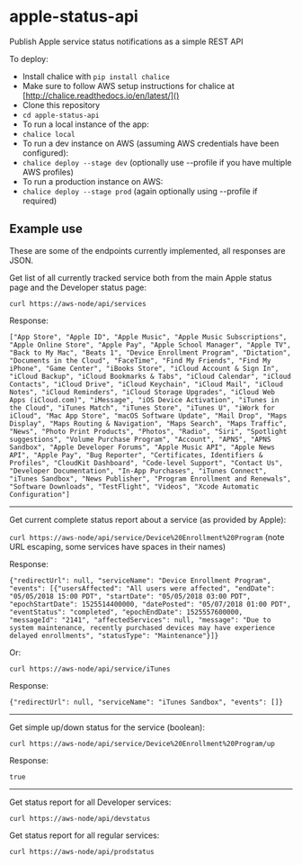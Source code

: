 # apple-status-api
Publish Apple service status notifications as a simple REST API

To deploy:

- Install chalice with `pip install chalice`
- Make sure to follow AWS setup instructions for chalice at [http://chalice.readthedocs.io/en/latest/]()
- Clone this repository
- `cd apple-status-api`
- To run a local instance of the app:
- `chalice local`
- To run a dev instance on AWS (assuming AWS credentials have been configured):
- `chalice deploy --stage dev` (optionally use --profile if you have multiple AWS profiles)
- To run a production instance on AWS:
- `chalice deploy --stage prod` (again optionally using --profile if required)

## Example use

These are some of the endpoints currently implemented, all responses are JSON.

Get list of all currently tracked service both from the main Apple status page and the Developer status page:

`curl https://aws-node/api/services`

Response:

`["App Store", "Apple ID", "Apple Music", "Apple Music Subscriptions", "Apple Online Store", "Apple Pay", "Apple School Manager", "Apple TV", "Back to My Mac", "Beats 1", "Device Enrollment Program", "Dictation", "Documents in the Cloud", "FaceTime", "Find My Friends", "Find My iPhone", "Game Center", "iBooks Store", "iCloud Account & Sign In", "iCloud Backup", "iCloud Bookmarks & Tabs", "iCloud Calendar", "iCloud Contacts", "iCloud Drive", "iCloud Keychain", "iCloud Mail", "iCloud Notes", "iCloud Reminders", "iCloud Storage Upgrades", "iCloud Web Apps (iCloud.com)", "iMessage", "iOS Device Activation", "iTunes in the Cloud", "iTunes Match", "iTunes Store", "iTunes U", "iWork for iCloud", "Mac App Store", "macOS Software Update", "Mail Drop", "Maps Display", "Maps Routing & Navigation", "Maps Search", "Maps Traffic", "News", "Photo Print Products", "Photos", "Radio", "Siri", "Spotlight suggestions", "Volume Purchase Program", "Account", "APNS", "APNS Sandbox", "Apple Developer Forums", "Apple Music API", "Apple News API", "Apple Pay", "Bug Reporter", "Certificates, Identifiers & Profiles", "CloudKit Dashboard", "Code-level Support", "Contact Us", "Developer Documentation", "In-App Purchases", "iTunes Connect", "iTunes Sandbox", "News Publisher", "Program Enrollment and Renewals", "Software Downloads", "TestFlight", "Videos", "Xcode Automatic Configuration"]`

---

Get current complete status report about a service (as provided by Apple):

`curl https://aws-node/api/service/Device%20Enrollment%20Program` (note URL escaping, some services have spaces in their names)

Response:

`{"redirectUrl": null, "serviceName": "Device Enrollment Program", "events": [{"usersAffected": "All users were affected", "endDate": "05/05/2018 15:00 PDT", "startDate": "05/05/2018 03:00 PDT", "epochStartDate": 1525514400000, "datePosted": "05/07/2018 01:00 PDT", "eventStatus": "completed", "epochEndDate": 1525557600000, "messageId": "2141", "affectedServices": null, "message": "Due to system maintenance, recently purchased devices may have experience delayed enrollments", "statusType": "Maintenance"}]}`

Or:

`curl https://aws-node/api/service/iTunes`

Response:

`{"redirectUrl": null, "serviceName": "iTunes Sandbox", "events": []}`

---

Get simple up/down status for the service (boolean):

`curl https://aws-node/api/service/Device%20Enrollment%20Program/up`

Response:

`true`

---

Get status report for all Developer services:

`curl https://aws-node/api/devstatus`

Get status report for all regular services:

`curl https://aws-node/api/prodstatus`
